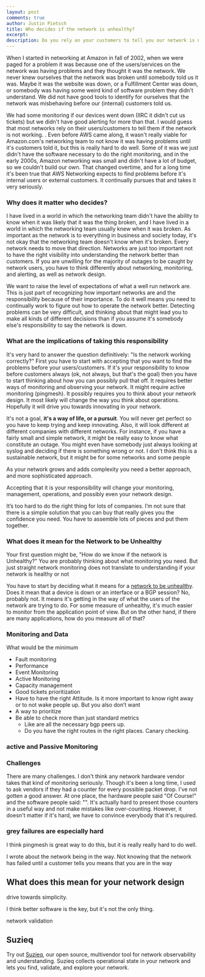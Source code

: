 ```yaml
---
layout: post
comments: true
author: Justin Pietsch
title: Who decides if the network is unhealthy?
excerpt: 
description: Do you rely on your customers to tell you our network is not working or do you take responsibility for network health?
---
```


When I started in networking at Amazon in fall of 2002, when we were paged for a problem it was because one of the users/services on the network was having problems and they thought it was the network. We never knew ourselves that the network was broken until somebody told us it was. Maybe it was the website was down, or a Fulfillment Center was down, or somebody was having some weird kind of software problem they didn't understand. We did not have good tools to identify for ourselves that the network was misbehaving before our (internal) customers told us.

We had some monitoring if our devices went down (IIRC it didn't cut us tickets) but we didn't have good alerting for more than that. I would guess that most networks rely on their users/customers to tell them if the network is not working. . Even before AWS came along, it wasn't really viable for Amazon.com's networking team to not know it was having problems until it's customers told it, but this is really hard to do well. Some of it was we just didn't have the software necessary to do the right monitoring, and in the early 2000s, Amazon networking was small and didn't have a lot of budget, so we couldn't build our own. That changed overtime, and for a long time it's been true that AWS Networking expects to find problems before it's internal users or external customers. It continually pursues that and takes it very seriously.


### Why does it matter who decides?

I have lived in a world in which the networking team didn't have the ability to know when it was likely that it was the thing broken, and I have lived in a world in which the networking team usually knew when it was broken. As important as the network is to everything in business and society today, it's not okay that the networking team doesn't know when it's broken. Every network needs to move that direction. Networks are just too important not to have the right visibility into understanding the network better than customers. If you are unwilling for the majority of outages to be caught by network users, you have to think differently about networking, monitoring, and alerting, as well as network design.

We want to raise the level of expectations of what a well run network are. This is just part of recognizing how important networks are and the responsibility because of their importance. To do it well means you need to continually work to figure out how to operate the network better. Detecting problems can be very difficult, and thinking about that might lead you to make all kinds of different decisions than if you assume it's somebody else's responsibility to say the network is down.

### What are the implications of taking this responsibility
It's very hard to answer the question definitively: "Is the network working correctly?" First you have to start with accepting that you want to find the problems before your users/customers. If it's your responsibility to know before customers always (ok, not always, but that's the goal) then you have to start thinking about how you can possibly pull that off. It requires better ways of monitoring and observing your network. It might require active monitoring (pingmesh). It possibly requires you to think about your network design. It most likely will change the way you think about operations. Hopefully it will drive you towards innovating in your network.


It's not a goal, **it's a way of life, or a pursuit**. You will never get perfect so you have to keep trying and keep innovating. Also, it will look different at different companies with different networks. For instance, if you have a fairly small and simple network, it might be really easy to know what constitute an outage. You might even have somebody just always looking at syslog and deciding if there is something wrong or not. I don't think this is a sustainable network, but it might be for some networks and some people

As your network grows and adds complexity you need a better approach, and more sophisticated approach. 


Accepting that it is your responsibility will change your monitoring, management, operations, and possibly even your network design.

It’s too hard to do the right thing for lots of companies. I’m not sure that there is a simple solution that you can buy that really gives you the confidence you need. You have to assemble lots of pieces and put them together. 
### What does it mean for the Network to be Unhealthy

Your first question might be, "How do we know if the network is Unhealthy?" You are probably thinking about what monitoring you need. But just straight network monitoring does not translate to understanding if your network is healthy or not


You have to start by deciding what it means for a [network to be unhealthy](https://elegantnetwork.github.io/posts/network-health/). Does it mean that a device is down or an interface or a BGP session? No, probably not. It means it's getting in the way of what the users of the network are trying to do. For some measure of unhealthy, it's much easier to monitor from the application point of view. But on the other hand, if there are many applications, how do you measure all of that?

### Monitoring and Data
What would be the minimum
- Fault monitoring 
- Performance
- Event Monitoring
- Active Monitoring
- Capacity management
- Good tickets prioritization
- Have to have the right Attitude. Is it more important to know right away or to not wake people up. But you also don’t want 
- A way to prioritize
- Be able to check more than just standard metrics
	- Like are all the necessary bgp peers up. 
	- Do you have the right routes in the right places. Canary checking. 

### active and Passive Monitoring


### Challenges

There are many challenges. I don't think any network hardware vendor takes that kind of monitoring seriously. Though it's been a long time, I used to ask vendors if they had a counter for every possible packet drop. I've not gotten a good answer. At one place, the hardware people said "Of Course!" and the software people said: "". It's actually hard to present those counters in a useful way and not make mistakes like over-counting. However, it doesn't matter if it's hard, we have to convince everybody that it's required.

### grey failures are especially hard

I think pingmesh is great way to do this, but it is really really hard to do well.


I wrote about the network being in the way. Not knowing that the network has failed until a customer tells you means that you are in the way




## What does this mean for your network design


drive towards simplicity.





I think better software is the key, but it's not the only thing.

network validation

## Suzieq
Try out [Suzieq](https://www.stardustsystems.net/suzieq/), our open source, multivendor tool for network observability and understanding. Suzieq collects operational state in your network and lets you find, validate, and explore your network.